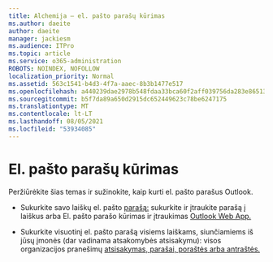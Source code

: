 ```yaml
---
title: Alchemija – el. pašto parašų kūrimas
ms.author: daeite
author: daeite
manager: jackiesm
ms.audience: ITPro
ms.topic: article
ms.service: o365-administration
ROBOTS: NOINDEX, NOFOLLOW
localization_priority: Normal
ms.assetid: 563c1541-b4d3-4f7a-aaec-8b3b1477e517
ms.openlocfilehash: a440239dae2978b548fdaa33bca60f2aff039756da283e86513b9ee2dbd3c59b
ms.sourcegitcommit: b5f7da89a650d2915dc652449623c78be6247175
ms.translationtype: MT
ms.contentlocale: lt-LT
ms.lasthandoff: 08/05/2021
ms.locfileid: "53934085"
---
```

# <a name="create-email-signatures"></a>El. pašto parašų kūrimas

Peržiūrėkite šias temas ir sužinokite, kaip kurti el. pašto parašus Outlook.
  
- Sukurkite savo laiškų el. pašto [parašą:](https://support.office.com/article/8ee5d4f4-68fd-464a-a1c1-0e1c80bb27f2.aspx) sukurkite ir įtraukite parašą į laiškus arba El. pašto parašo kūrimas ir įtraukimas [Outlook Web App.](https://support.office.com/article/0f230564-11b9-4239-83de-f10cbe4dfdfc.aspx)
    
- Sukurkite visuotinį el. pašto parašą visiems laiškams, siunčiamiems iš jūsų įmonės (dar vadinama atsakomybės atsisakymu): visos organizacijos pranešimų [atsisakymas, parašai, poraštės arba antraštės.](https://go.microsoft.com/fwlink/p/?linkid=391096)
    

